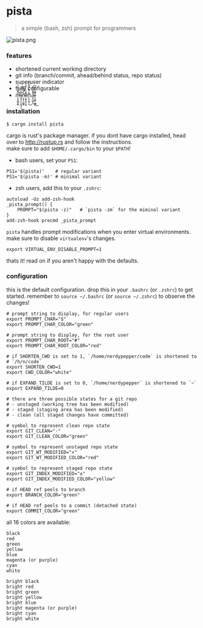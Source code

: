 # pista

> a simple {bash, zsh} prompt for programmers 

![pista.png](https://files.nerdypepper.me/52.png)

### features

 - shortened current working directory
 - git info (branch/commit, ahead/behind status, repo status)
 - superuser indicator
 - fully configurable
 - m̶̛̩̬͎̲͚͙͇͂͌̏͒̎͗̆̚i̡̛̬̩͙̣̤͈̥̟͔͆̈͑̑͠͝ņ̵̛̟̥̹͍̻͍̐͛̑͋ì̴̛̗̫͍̯͈̖̝͍͊̏͗̍̈́̾m̨̼̦͈͍͕͊̀̾̽̿̅͋͆͜a̵͔̥̫̲͙͒̎͋͌̑͘̚͜͡l̵̨̧̛̪̭̣͚͇͌̇͋̌͘͢

### installation
```shell
$ cargo install pista
```

cargo is rust's package manager. if you dont have cargo installed, head over to
http://rustup.rs and follow the instructions.  
make sure to add `$HOME/.cargo/bin` to your `$PATH`!


 - bash users, set your `PS1`:  
```shell
PS1='$(pista)'    # regular variant
PS1='$(pista -m)' # minimal variant
```

 - zsh users, add this to your `.zshrc`:  
```shell
autoload -Uz add-zsh-hook
_pista_prompt() {
	PROMPT="$(pista -z)"   # `pista -zm` for the miminal variant
}
add-zsh-hook precmd _pista_prompt
```


`pista` handles prompt modifications when you enter virtual environments.
make sure to disable `virtualenv`'s changes.
```shell
export VIRTUAL_ENV_DISABLE_PROMPT=1
```

thats it! read on if you aren't happy with the defaults.

### configuration

this is the default configuration. drop this in your `.bashrc` (or `.zshrc`) to get started.
remember to `source ~/.bashrc` (or `source ~/.zshrc`) to observe the changes!

```
# prompt string to display, for regular users
export PROMPT_CHAR="$"
export PROMPT_CHAR_COLOR="green"

# prompt string to display, for the root user
export PROMPT_CHAR_ROOT="#"
export PROMPT_CHAR_ROOT_COLOR="red"

# if SHORTEN_CWD is set to 1, `/home/nerdypepper/code` is shortened to
# `/h/n/code`
export SHORTEN_CWD=1
export CWD_COLOR="white"

# if EXPAND_TILDE is set to 0, `/home/nerdypepper` is shortened to `~`
export EXPAND_TILDE=0

# there are three possible states for a git repo
# - unstaged (working tree has been modified) 
# - staged (staging area has been modified)
# - clean (all staged changes have committed)

# symbol to represent clean repo state
export GIT_CLEAN="·"
export GIT_CLEAN_COLOR="green"

# symbol to represent unstaged repo state
export GIT_WT_MODIFIED="×"
export GIT_WT_MODIFIED_COLOR="red"

# symbol to represent staged repo state
export GIT_INDEX_MODIFIED="±"
export GIT_INDEX_MODIFIED_COLOR="yellow"

# if HEAD ref peels to branch
export BRANCH_COLOR="green"

# if HEAD ref peels to a commit (detached state)
export COMMIT_COLOR="green"
```

all 16 colors are available:
```
black
red
green
yellow
blue
magenta (or purple)
cyan
white

bright black
bright red
bright green
bright yellow
bright blue
bright magenta (or purple)
bright cyan
bright white
```
